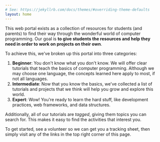 ```yaml
---
# See: https://jekyllrb.com/docs/themes/#overriding-theme-defaults
layout: home
---
```


This web portal exists as a collection of resources for students (and parents)
to find their way through the wonderful world of computer programming. Our goal
is **to give students the resources and help they need in order to work on
projects on their own**.

To achieve this, we've broken up this portal into three categories:
1. **Beginner**: You don't know what you don't know. We will offer clear
   tutorials that teach the basics of computer programming. Although we may
   choose one language, the concepts learned here apply to most, if not all
   languages.
2. **Intermediate**: Now that you know the basics, we've collected a list of
   tutorials and projects that we think will help you grow and explore this
   world.
3. **Expert**: Wow! You're ready to learn the hard stuff, like development
   practices, web frameworks, and data structures.

Additionally, all of our tutorials are *tagged*, giving them topics you can
search for. This makes it easy to find the activities that interest you.

To get started, see a volunteer so we can get you a tracking sheet, then simply
visit any of the links in the top right corner of this page.

